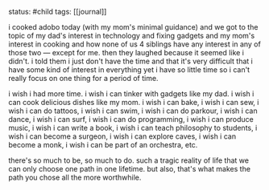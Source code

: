 status: #child 
tags: [[journal]]

i cooked adobo today (with my mom's minimal guidance) and we got to the topic of my dad's interest in technology and fixing gadgets and my mom's interest in cooking and how none of us 4 siblings have any interest in any of those two — except for me. then they laughed because it seemed like i didn't. i told them i just don't have the time and that it's very difficult that i have some kind of interest in everything yet i have so little time so i can't really focus on one thing for a period of time.

i wish i had more time. i wish i can tinker with gadgets like my dad. i wish i can cook delicious dishes like my mom. i wish i can bake, i wish i can sew, i wish i can do tattoos, i wish i can swim, i wish i can do parkour, i wish i can dance, i wish i can surf, i wish i can do programming, i wish i can produce music, i wish i can write a book, i wish i can teach philosophy to students, i wish i can become a surgeon, i wish i can explore caves, i wish i can become a monk, i wish i can be part of an orchestra, etc.

there's so much to be, so much to do. such a tragic reality of life that we can only choose one path in one lifetime. but also, that's what makes the path you chose all the more worthwhile. 